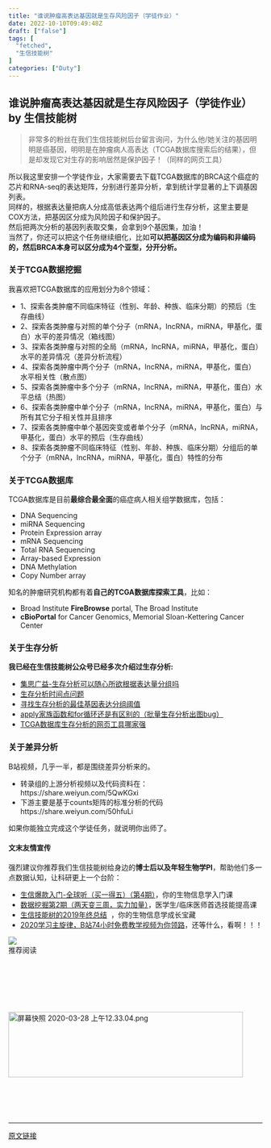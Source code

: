 ```yaml
---
title: "谁说肿瘤高表达基因就是生存风险因子（学徒作业）"
date: 2022-10-10T09:49:48Z
draft: ["false"]
tags: [
  "fetched",
  "生信技能树"
]
categories: ["Duty"]
---
```

谁说肿瘤高表达基因就是生存风险因子（学徒作业） by 生信技能树
------
<div><section><blockquote><section>非常多的粉丝在我们生信技能树后台留言询问，为什么他/她关注的基因明明是癌基因，明明是在肿瘤病人高表达（TCGA数据库搜索后的结果），但是却发现它对生存的影响居然是保护因子！（同样的网页工具）</section></blockquote><section>所以我这里安排一个学徒作业，大家需要去下载TCGA数据库的BRCA这个癌症的芯片和RNA-seq的表达矩阵，分别进行差异分析，拿到统计学显著的上下调基因列表。</section><section>同样的，根据表达量把病人分成高低表达两个组后进行生存分析，这里主要是COX方法，把基因区分成为风险因子和保护因子。</section><section>然后把两次分析的基因列表取交集，会拿到9个基因集，加油！</section><section>当然了，你还可以把这个任务继续细化，比如<strong>可以把基因区分成为编码和非编码的，然后BRCA本身可以区分成为4个亚型，分开分析。</strong></section><h3><section>关于TCGA数据挖掘</section></h3><section>我喜欢把TCGA数据库的应用划分为8个领域：</section><ul><li><section><span>1、探索各类肿瘤不同临床特征（性别、年龄、种族、临床分期）的预后（生存曲线）</span></section></li><li><section><span>2、探索各类肿瘤与对照的单个分子（mRNA，lncRNA，miRNA，甲基化，蛋白）水平的差异情况（箱线图）</span></section></li><li><section><span>3、探索各类肿瘤与对照的全局（mRNA，lncRNA，miRNA，甲基化，蛋白）水平的差异情况（差异分析流程）</span></section></li><li><section><span>4、探索各类肿瘤中两个分子（mRNA，lncRNA，miRNA，甲基化，蛋白）水平相关性（散点图）</span></section></li><li><section><span>5、探索各类肿瘤中多个分子（mRNA，lncRNA，miRNA，甲基化，蛋白）水平总结（热图）</span></section></li><li><section><span>6、探索各类肿瘤中单个分子（mRNA，lncRNA，miRNA，甲基化，蛋白）与所有其它分子相关性并且排序</span></section></li><li><section><span>7、探索各类肿瘤中单个基因突变或者单个分子（mRNA，lncRNA，miRNA，甲基化，蛋白）水平的预后（生存曲线）</span></section></li><li><section><span>8、探索各类肿瘤不同临床特征（性别、年龄、种族、临床分期）分组后的单个分子（mRNA，lncRNA，miRNA，甲基化，蛋白）特性的分布</span></section></li></ul><h3><section>关于TCGA数据库</section></h3><section>TCGA数据库是目前<strong>最综合最全面</strong>的癌症病人相关组学数据库，包括：</section><ul><li><section><span>DNA Sequencing</span></section></li><li><section><span>miRNA Sequencing</span></section></li><li><section><span>Protein Expression array</span></section></li><li><section><span>mRNA Sequencing</span></section></li><li><section><span>Total RNA Sequencing</span></section></li><li><section><span>Array-based Expression</span></section></li><li><section><span>DNA Methylation</span></section></li><li><section><span>Copy Number array</span></section></li></ul><section>知名的肿瘤研究机构都有着<strong>自己的TCGA数据库探索工具</strong>，比如：</section><ul><li><section>Broad Institute <strong>FireBrowse</strong> portal, The Broad Institute</section></li><li><section><strong>cBioPortal</strong> for Cancer Genomics, Memorial Sloan-Kettering Cancer Center</section></li></ul><h3><section>关于生存分析</section></h3><section><strong>我已经在生信技能树公众号已经多次介绍过生存分析:</strong></section><ul><li><section><a href="https://mp.weixin.qq.com/s?__biz=MzAxMDkxODM1Ng==&amp;mid=2247489940&amp;idx=1&amp;sn=73574a1634d1bbae07e57b44ae71d1fd&amp;scene=21#wechat_redirect" data-linktype="2">集思广益-生存分析可以随心所欲根据表达量分组吗</a></section></li><li><section><a href="https://mp.weixin.qq.com/s?__biz=MzAxMDkxODM1Ng==&amp;mid=2247490898&amp;idx=2&amp;sn=703191220300c0d83b07300e2948336a&amp;scene=21#wechat_redirect" data-linktype="2">生存分析时间点问题</a></section></li><li><section><a href="https://mp.weixin.qq.com/s?__biz=MzAxMDkxODM1Ng==&amp;mid=2247489958&amp;idx=2&amp;sn=a2e7467d4b9919db785f9202c722be16&amp;scene=21#wechat_redirect" data-linktype="2">寻找生存分析的最佳基因表达分组阈值</a></section></li><li><section><a href="https://mp.weixin.qq.com/s?__biz=MzAxMDkxODM1Ng==&amp;mid=2247490660&amp;idx=1&amp;sn=48ae2fd394c565a48b340e01e798d497&amp;scene=21#wechat_redirect" data-linktype="2">apply家族函数和for循环还是有区别的（批量生存分析出图bug）</a></section></li><li><section><a href="https://mp.weixin.qq.com/s?__biz=MzAxMDkxODM1Ng==&amp;mid=2247488603&amp;idx=1&amp;sn=37c4b6bc8ea460251cd3c35a03beb8f9&amp;scene=21#wechat_redirect" data-linktype="2">TCGA数据库生存分析的网页工具哪家强</a></section></li></ul><h3><section>关于差异分析</section></h3><section>B站视频，几乎一半，都是围绕差异分析来的。</section><ul><li><section><span>转录组的上游分析视频以及代码资料在：https://share.weiyun.com/5QwKGxi  </span></section></li><li><section><span>下游主要是基于counts矩阵的标准分析的代码 https://share.weiyun.com/50hfuLi</span></section></li></ul><section>如果你能独立完成这个学徒任务，就说明你出师了。</section></section><section><h4><span>文末友情宣传</span><span></span></h4><section>强烈建议你推荐我们生信技能树给身边的<strong>博士后以及年轻生物学PI</strong>，帮助他们多一点数据认知，让科研更上一个台阶：</section><ul><li><section><a href="https://mp.weixin.qq.com/s?__biz=MzAxMDkxODM1Ng==&amp;mid=2247493420&amp;idx=1&amp;sn=65fab1b0750c0588f171f98852a80e46&amp;scene=21#wechat_redirect" data-linktype="2">生信爆款入门-全球听（买一得五）（第4期）</a>，你的生物信息学入门课</section></li><li><section><a href="https://mp.weixin.qq.com/s?__biz=MzAxMDkxODM1Ng==&amp;mid=2247493420&amp;idx=2&amp;sn=6db1988902cb2c6bde81bd3ec3e44ab2&amp;scene=21#wechat_redirect" data-linktype="2">数据挖掘第2期（两天变三周，实力加量）</a>，医学生/临床医师首选技能提高课</section></li><li><section><a href="https://mp.weixin.qq.com/s?__biz=MzAxMDkxODM1Ng==&amp;mid=2247492711&amp;idx=1&amp;sn=5b629127522cd19fb3210e80f3841bc1&amp;scene=21#wechat_redirect" data-linktype="2">生信技能树的2019年终总结</a>  ，你的生物信息学成长宝藏</section></li><li><section><a href="https://mp.weixin.qq.com/s?__biz=MzAxMDkxODM1Ng==&amp;mid=2247492732&amp;idx=1&amp;sn=26ce7dfb8bcfd9fe18fcabfb83de101b&amp;scene=21#wechat_redirect" data-linktype="2">2020学习主旋律，B站74小时免费教学视频为你领路</a>，还等什么，看啊！！！</section></li></ul></section><section data-role="outer" label="Powered by 135editor.com"><section><section data-tools="135编辑器" data-id="89894"><section data-role="paragraph"><section data-tools="135编辑器" data-id="94086"><section><section><section><img data-ratio="0.36619718309859156" data-type="png" data-w="142" data-width="100%" data-src="https://mmbiz.qpic.cn/mmbiz_png/7QRTvkK2qC5Q3Q2JPcAgQibyJut3L80CA1P9qGk752yFreW7tYdkLkwIpIEv0rASYjqE83FqtoDnXS2Nad8L1Uw/640?wx_fmt=png" src="https://mmbiz.qpic.cn/mmbiz_png/7QRTvkK2qC5Q3Q2JPcAgQibyJut3L80CA1P9qGk752yFreW7tYdkLkwIpIEv0rASYjqE83FqtoDnXS2Nad8L1Uw/640?wx_fmt=png"></section></section></section></section><section data-tools="135编辑器" data-id="89894"><section data-tools="135编辑器" data-id="90215"><section><section data-brushtype="text" data-width="100%"><span>推荐</span><span>阅读</span></section><section><section data-width="100%"><br></section><section><section><br></section><section data-bdless="spin" data-bdlessp="280" data-bdopacity="50%"><br></section></section><section data-width="100%"><br></section></section></section></section></section></section></section></section></section><section data-role="outer" label="Powered by 135editor.com"><section><section data-role="outer" label="Powered by 135editor.com"><section><p><br></p></section></section><p><a target="_blank" href="https://mp.weixin.qq.com/s?__biz=MzAxMDkxODM1Ng==&amp;mid=2247493420&amp;idx=1&amp;sn=65fab1b0750c0588f171f98852a80e46&amp;scene=21#wechat_redirect" textvalue="" tab="innerlink" data-linktype="1"><span data-positionback="static"><img data-ratio="0.3111111111111111" data-type="png" data-w="900" height="130" title="屏幕快照 2020-03-28 上午12.33.04.png" width="465" data-src="https://mmbiz.qpic.cn/mmbiz_png/cZNhZQ6j4wyPiajQOrOXDa8ibPaPoCVr0wXGjlLYW8L4sia5WaQg4hrIldYhUbqaCwPtxwLR6BdHSVDmvOSEpZ9ibQ/640?wx_fmt=png" src="https://mmbiz.qpic.cn/mmbiz_png/cZNhZQ6j4wyPiajQOrOXDa8ibPaPoCVr0wXGjlLYW8L4sia5WaQg4hrIldYhUbqaCwPtxwLR6BdHSVDmvOSEpZ9ibQ/640?wx_fmt=png"></span></a></p><section><br></section><section data-tools="135编辑器" data-id="89894"><section data-role="paragraph"><p><a target="_blank" href="https://mp.weixin.qq.com/s?__biz=MzAxMDkxODM1Ng==&amp;mid=2247493420&amp;idx=2&amp;sn=6db1988902cb2c6bde81bd3ec3e44ab2&amp;scene=21#wechat_redirect" textvalue="" tab="innerlink" data-linktype="1"><span data-positionback="static"><img data-ratio="0.4212488350419385" data-s="300,640" data-type="jpeg" data-w="1073" title="" data-src="https://mmbiz.qpic.cn/mmbiz_jpg/cZNhZQ6j4wyPiajQOrOXDa8ibPaPoCVr0wUnHNOZqHQI9lO0YV5Bqx2R98ic4ngDGSxwiaqbkEe6CM8B4hcss2uIVQ/640?wx_fmt=jpeg" src="https://mmbiz.qpic.cn/mmbiz_jpg/cZNhZQ6j4wyPiajQOrOXDa8ibPaPoCVr0wUnHNOZqHQI9lO0YV5Bqx2R98ic4ngDGSxwiaqbkEe6CM8B4hcss2uIVQ/640?wx_fmt=jpeg"></span></a></p></section></section></section></section><section><br></section></div>  
<hr>
<a href="https://mp.weixin.qq.com/s/zr_e-xAa_WcFhxPNDLYh2Q",target="_blank" rel="noopener noreferrer">原文链接</a>
